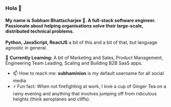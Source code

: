 
<!--
**subhaminion/subhaminion** is a ✨ _special_ ✨ repository because its `README.md` (this file) appears on your GitHub profile.
-->
### Hola 👋

#### My name is **Subham Bhattacharjee 🚀**. A full-stack software engineer. Passionate about helping organisations solve their large-scale, distributed technical problems.

**Python, JavaScript, ReactJS** a bit of this and a bit of that, but language agnostic in general.

🧠 **Currently Learning:** A bit of Marketing and Sales, Product Management, Engineering Team Leading, Scaling and Building B2B SaaS apps.

- 📫 How to reach me: **subhaminion** is my default username for all social media
- ⚡ Fun fact: When not firefighting at work, I love a cup of Ginger Tea on a rainy evening and anything that involves jumping off from ridiculous heights (think aeroplanes and cliffs).
